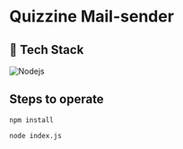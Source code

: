 # Quizzine Mail-sender
## 📌 Tech Stack
 <img alt="Nodejs" src="https://img.shields.io/badge/Node.js-%234ea94b.svg?&style=for-the-badge&logo=node.js&logoColor=white"/>

## Steps to operate

```
npm install

```

```
node index.js

```
